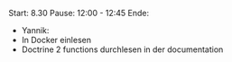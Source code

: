 Start: 8.30
Pause: 12:00 - 12:45
Ende:

- Yannik:
- In Docker einlesen
- Doctrine 2 functions durchlesen in der documentation
